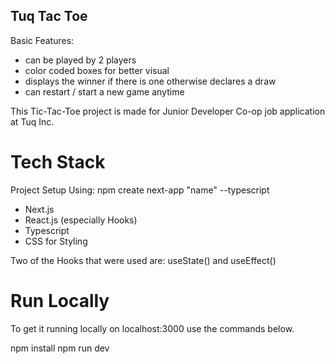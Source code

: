 ## Tuq Tac Toe

Basic Features:
- can be played by 2 players
- color coded boxes for better visual
- displays the winner if there is one otherwise declares a draw
- can restart / start a new game anytime

This Tic-Tac-Toe project is made for Junior Developer Co-op job application at Tuq Inc.

# Tech Stack

Project Setup Using: npm create next-app "name" --typescript

- Next.js
- React.js (especially Hooks)
- Typescript
- CSS for Styling

Two of the Hooks that were used are:
useState() and useEffect()

# Run Locally

To get it running locally on localhost:3000 use the commands below.

npm install
npm run dev
